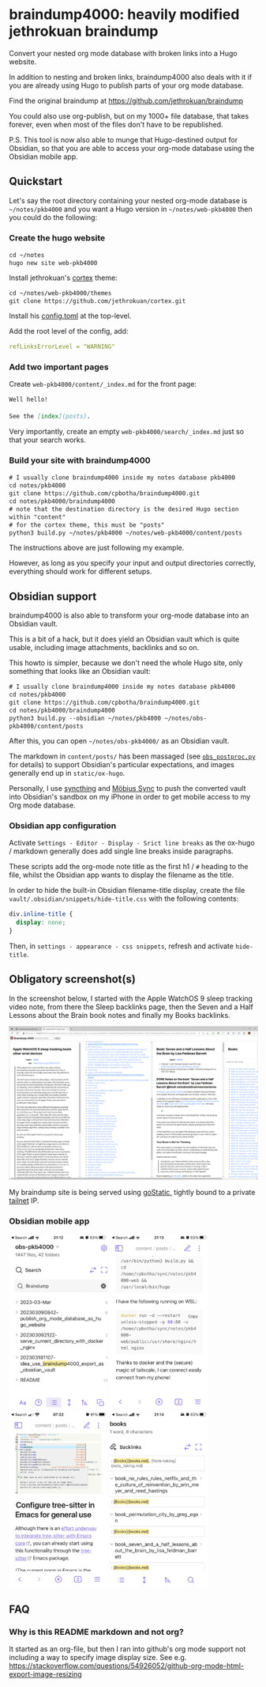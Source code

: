 # braindump4000: heavily modified jethrokuan braindump

Convert your nested org mode database with broken links into a Hugo
website.

In addition to nesting and broken links, braindump4000 also deals with
it if you are already using Hugo to publish parts of your org mode
database.

Find the original braindump at <https://github.com/jethrokuan/braindump>

You could also use org-publish, but on my 1000+ file database, that
takes forever, even when most of the files don't have to be republished.

P.S. This tool is now also able to munge that Hugo-destined output for
Obsidian, so that you are able to access your org-mode database using
the Obsidian mobile app.

## Quickstart

Let's say the root directory containing your nested org-mode database is
`~/notes/pkb4000` and you want a Hugo version in `~/notes/web-pkb4000`
then you could do the following:

### Create the hugo website

``` shell
cd ~/notes
hugo new site web-pkb4000
```

Install jethrokuan's [cortex](https://github.com/jethrokuan/cortex)
theme:

``` shell
cd ~/notes/web-pkb4000/themes
git clone https://github.com/jethrokuan/cortex.git
```

Install his
[config.toml](https://github.com/jethrokuan/braindump/blob/master/config.toml)
at the top-level.

Add the root level of the config, add:

``` yaml
refLinksErrorLevel = "WARNING"
```

### Add two important pages

Create `web-pkb4000/content/_index.md` for the front page:

``` markdown
Well hello!

See the [index](posts).
```

Very importantly, create an empty `web-pkb4000/search/_index.md` just so
that your search works.

### Build your site with braindump4000

``` shell
# I usually clone braindump4000 inside my notes database pkb4000
cd notes/pkb4000
git clone https://github.com/cpbotha/braindump4000.git
cd notes/pkb4000/braindump4000
# note that the destination directory is the desired Hugo section within "content"
# for the cortex theme, this must be "posts"
python3 build.py ~/notes/pkb4000 ~/notes/web-pkb4000/content/posts
```

The instructions above are just following my example.

However, as long as you specify your input and output directories
correctly, everything should work for different setups.

## Obsidian support

braindump4000 is also able to transform your org-mode database into an
Obsidian vault.

This is a bit of a hack, but it does yield an Obsidian vault which is
quite usable, including image attachments, backlinks and so on.

This howto is simpler, because we don't need the whole Hugo site, only
something that looks like an Obsidian vault:

``` shell
# I usually clone braindump4000 inside my notes database pkb4000
cd notes/pkb4000
git clone https://github.com/cpbotha/braindump4000.git
cd notes/pkb4000/braindump4000
python3 build.py --obsidian ~/notes/pkb4000 ~/notes/obs-pkb4000/content/posts
```

After this, you can open `~/notes/obs-pkb4000/` as an Obsidian vault.

The markdown in `content/posts/` has been massaged (see
[`obs_postproc.py`](./obs_postproc.py) for details) to support Obsidian's
particular expectations, and images generally end up in
`static/ox-hugo`.

Personally, I use [syncthing](https://syncthing.net/) and [Möbius
Sync](https://www.mobiussync.com/) to push the converted vault into
Obsidian's sandbox on my iPhone in order to get mobile access to my Org
mode database.

### Obsidian app configuration

Activate `Settings - Editor - Display - Srict line breaks` as the ox-hugo /
markdown generally does add single line breaks inside paragraphs.

These scripts add the org-mode note title as the first h1 / `#` heading to the
file, whilst the Obsidian app wants to display the filename as the title.

In order to hide the built-in Obsidian filename-title display, create the file
`vault/.obsidian/snippets/hide-title.css` with the following contents:

```css
div.inline-title {
  display: none;
}
```

Then, in `settings - appearance - css snippets`, refresh and activate
`hide-title`.

## Obligatory screenshot(s)

In the screenshot below, I started with the Apple WatchOS 9 sleep
tracking video note, from there the Sleep backlinks page, then the Seven
and a Half Lessons about the Brain book notes and finally my Books
backlinks.

[![](screenshots/apple-watch-sleep-sleep-feldman-books.png)](file:screenshots/apple-watch-sleep-sleep-feldman-books.png)

My braindump site is being served using
[goStatic,](https://github.com/PierreZ/goStatic) tightly bound to a
private [tailnet](https://tailscale.com/) IP.

### Obsidian mobile app

[<img src="screenshots/obs_search.jpg" width="200" />](screenshots/obs_search.jpg)
[<img src="screenshots/obs_code.jpg" width="200" />](screenshots/obs_code.jpg)
[<img src="screenshots/obs_image.jpg" width="200" />](screenshots/obs_image.jpg)
[<img src="screenshots/obs_backlinks.jpg" width="200" />](screenshots/obs_backlinks.jpg)


## FAQ

### Why is this README markdown and not org?

It started as an org-file, but then I ran into github's org mode support not
including a way to specify image display size. See e.g.
https://stackoverflow.com/questions/54926052/github-org-mode-html-export-image-resizing
